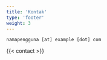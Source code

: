 ```yaml
---
title: 'Kontak'
type: 'footer'
weight: 3
---
```


`namapengguna [at] example [dot] com`

{{< contact >}}